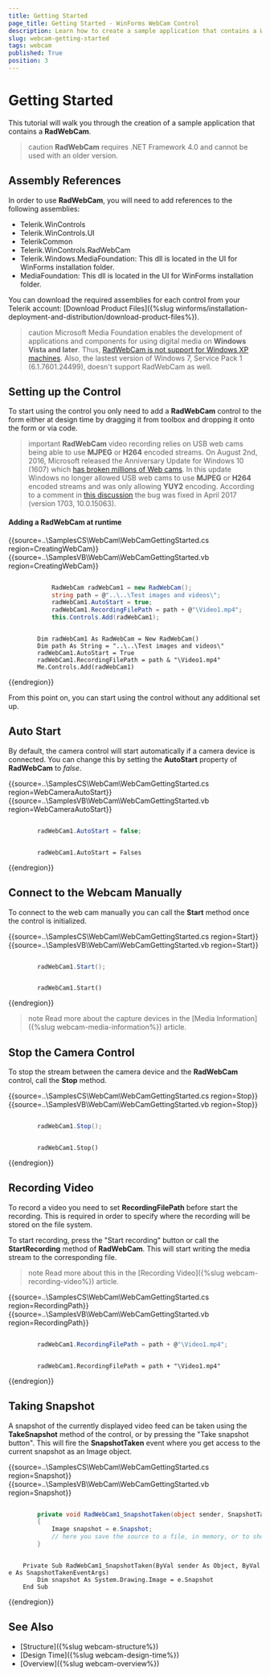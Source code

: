 ```yaml
---
title: Getting Started
page_title: Getting Started - WinForms WebCam Control
description: Learn how to create a sample application that contains a WinForms WebCam.   
slug: webcam-getting-started
tags: webcam
published: True
position: 3
---
```


# Getting Started

This tutorial will walk you through the creation of a sample application that contains a **RadWebCam**.

>caution **RadWebCam** requires .NET Framework 4.0 and cannot be used with an older version.

## Assembly References

In order to use **RadWebCam**, you will need to add references to the following assemblies:

* Telerik.WinControls
* Telerik.WinControls.UI
* TelerikCommon
* Telerik.WinControls.RadWebCam
* Telerik.Windows.MediaFoundation: This dll is located in the UI for WinForms installation folder. 
* MediaFoundation: This dll is located in the UI for WinForms installation folder.

You can download the required assemblies for each control from your Telerik account: [Download Product Files]({%slug winforms/installation-deployment-and-distribution/download-product-files%}).


>caution Microsoft Media Foundation enables the development of applications and components for using digital media on **Windows Vista and later**. Thus, [RadWebCam is not support for Windows XP machines](https://social.msdn.microsoft.com/Forums/Windows/en-US/3de928f0-1190-4ee8-9d94-06f5d2db5bd2/run-media-foundation-application-on-windows-xp?forum=mediafoundationdevelopment). Also, the lastest version of Windows 7, Service Pack 1 (6.1.7601.24499), doesn't support RadWebCam as well.

## Setting up the Control

To start using the control you only need to add a **RadWebCam** control to the form either at design time by dragging it from toolbox and dropping it onto the form or via code.

>important **RadWebCam** video recording relies on USB web cams being able to use **MJPEG** or **H264** encoded streams.
On August 2nd, 2016, Microsoft released the Anniversary Update for Windows 10 (1607) which [has broken millions of Web cams](https://www.thurrott.com/windows/windows-10/76719/microsoft-broken-millions-webcams-windows-10-anniversary-update). In this update Windows no longer allowed USB web cams to use **MJPEG** or **H264** encoded streams and was only allowing **YUY2** encoding. 
According to a comment in [this discussion](https://social.msdn.microsoft.com/Forums/windowsdesktop/en-US/9d6a8704-764f-46df-a41c-8e9d84f7f0f3/mjpg-encoded-media-type-is-not-available-for-usbuvc-webcameras-after-windows-10-version-1607-os?forum=mediafoundationdevelopment) the bug was fixed in April 2017 (version 1703, 10.0.15063).
>

#### Adding a RadWebCam at runtime 

{{source=..\SamplesCS\WebCam\WebCamGettingStarted.cs region=CreatingWebCam}} 
{{source=..\SamplesVB\WebCam\WebCamGettingStarted.vb region=CreatingWebCam}} 

````C#

            RadWebCam radWebCam1 = new RadWebCam();
            string path = @"..\..\Test images and videos\";
            radWebCam1.AutoStart = true;
            radWebCam1.RecordingFilePath = path + @"\Video1.mp4";
            this.Controls.Add(radWebCam1);

````
````VB.NET

        Dim radWebCam1 As RadWebCam = New RadWebCam()
        Dim path As String = "..\..\Test images and videos\"
        radWebCam1.AutoStart = True
        radWebCam1.RecordingFilePath = path & "\Video1.mp4"
        Me.Controls.Add(radWebCam1)

````

{{endregion}} 

From this point on, you can start using the control without any additional set up.

## Auto Start

By default, the camera control will start automatically if a camera device is connected. You can change this by setting the **AutoStart** property of **RadWebCam** to *false*.

{{source=..\SamplesCS\WebCam\WebCamGettingStarted.cs region=WebCameraAutoStart}} 
{{source=..\SamplesVB\WebCam\WebCamGettingStarted.vb region=WebCameraAutoStart}} 

````C#

        radWebCam1.AutoStart = false;

````
````VB.NET

        radWebCam1.AutoStart = Falses

````

{{endregion}} 

## Connect to the Webcam Manually

To connect to the web cam manually you can call the **Start** method once the control is initialized.

{{source=..\SamplesCS\WebCam\WebCamGettingStarted.cs region=Start}} 
{{source=..\SamplesVB\WebCam\WebCamGettingStarted.vb region=Start}} 

````C#

        radWebCam1.Start();

````
````VB.NET

        radWebCam1.Start()

````

{{endregion}} 


>note Read more about the capture devices in the [Media Information]({%slug webcam-media-information%}) article.

## Stop the Camera Control

To stop the stream between the camera device and the **RadWebCam** control, call the **Stop** method.

{{source=..\SamplesCS\WebCam\WebCamGettingStarted.cs region=Stop}} 
{{source=..\SamplesVB\WebCam\WebCamGettingStarted.vb region=Stop}} 

````C#

        radWebCam1.Stop();

````
````VB.NET

        radWebCam1.Stop()

````

{{endregion}} 

## Recording Video

To record a video you need to set **RecordingFilePath** before start the recording. This is required in order to specify where the recording will be stored on the file system.

To start recording, press the "Start recording" button or call the **StartRecording** method of **RadWebCam**. This will start writing the media stream to the corresponding file.

>note Read more about this in the [Recording Video]({%slug webcam-recording-video%}) article.

{{source=..\SamplesCS\WebCam\WebCamGettingStarted.cs region=RecordingPath}} 
{{source=..\SamplesVB\WebCam\WebCamGettingStarted.vb region=RecordingPath}} 

````C#

        radWebCam1.RecordingFilePath = path + @"\Video1.mp4";

````
````VB.NET

        radWebCam1.RecordingFilePath = path + "\Video1.mp4"

````

{{endregion}} 

## Taking Snapshot

A snapshot of the currently displayed video feed can be taken using the **TakeSnapshot** method of the control, or by pressing the "Take snapshot button". This will fire the **SnapshotTaken** event where you get access to the current snapshot as an Image object.

{{source=..\SamplesCS\WebCam\WebCamGettingStarted.cs region=Snapshot}} 
{{source=..\SamplesVB\WebCam\WebCamGettingStarted.vb region=Snapshot}} 

````C#

        private void RadWebCam1_SnapshotTaken(object sender, SnapshotTakenEventArgs e)
        {
            Image snapshot = e.Snapshot;
            // here you save the source to a file, in memory, or to show it in the UI 
        }

````
````VB.NET

    Private Sub RadWebCam1_SnapshotTaken(ByVal sender As Object, ByVal e As SnapshotTakenEventArgs)
        Dim snapshot As System.Drawing.Image = e.Snapshot
    End Sub

````

{{endregion}} 

## See Also
* [Structure]({%slug webcam-structure%})
* [Design Time]({%slug webcam-design-time%})
* [Overview]({%slug webcam-overview%})


